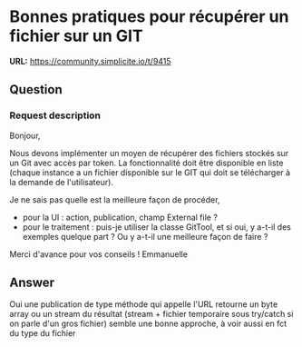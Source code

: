 # Bonnes pratiques pour récupérer un fichier sur un GIT

**URL:** https://community.simplicite.io/t/9415

## Question
### Request description

Bonjour,

Nous devons implémenter un moyen de récupérer des fichiers stockés sur un Git avec accès par token.
La fonctionnalité doit être disponible en liste (chaque instance a un fichier disponible sur le GIT qui doit se télécharger à la demande de l'utilisateur).

Je ne sais pas quelle est la meilleure façon de procéder,

- pour la UI : action, publication, champ External file ?
- pour le traitement : puis-je utiliser la classe GitTool, et si oui, y a-t-il des exemples quelque part ? Ou y a-t-il une meilleure façon de faire ?

Merci d'avance pour vos conseils !
Emmanuelle

## Answer
Oui une publication de type méthode qui appelle l'URL retourne un byte array ou un stream du résultat (stream + fichier temporaire sous try/catch si on parle d'un gros fichier) semble une bonne approche, à voir aussi en fct du type du fichier
